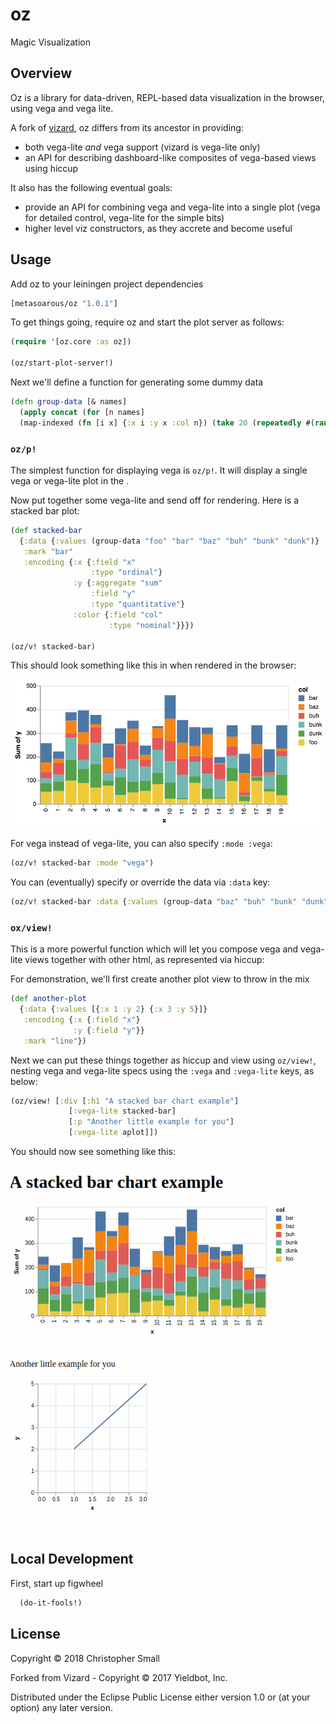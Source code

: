 # oz

Magic Visualization

## Overview

Oz is a library for data-driven, REPL-based data visualization in the browser, using vega and vega lite.

A fork of [vizard](https://github.com/yieldbot/vizard), oz differs from its ancestor in providing:

* both vega-lite _and_ vega support (vizard is vega-lite only)
* an API for describing dashboard-like composites of vega-based views using hiccup

It also has the following eventual goals:

* provide an API for combining vega and vega-lite into a single plot (vega for detailed control, vega-lite for the simple bits)
* higher level viz constructors, as they accrete and become useful


## Usage

Add oz to your leiningen project dependencies

``` clojure
[metasoarous/oz "1.0.1"]
```


To get things going, require oz and start the plot server as follows:

``` clojure
(require '[oz.core :as oz])

(oz/start-plot-server!)
```

Next we'll define a function for generating some dummy data

```clojure
(defn group-data [& names]
  (apply concat (for [n names]
  (map-indexed (fn [i x] {:x i :y x :col n}) (take 20 (repeatedly #(rand-int 100)))))))
```


### `oz/p!`

The simplest function for displaying vega is `oz/p!`.
It will display a single vega or vega-lite plot in the .

Now put together some vega-lite and send off for rendering.
Here is a stacked bar plot:

``` clojure
(def stacked-bar
  {:data {:values (group-data "foo" "bar" "baz" "buh" "bunk" "dunk")}
   :mark "bar"
   :encoding {:x {:field "x"
                  :type "ordinal"}
              :y {:aggregate "sum"
                  :field "y"
                  :type "quantitative"}
              :color {:field "col"
                      :type "nominal"}}})

(oz/v! stacked-bar)
```

This should look something like this in when rendered in the browser:

![bar](doc/bar-lite.png)


For vega instead of vega-lite, you can also specify `:mode :vega`:

```clojure
(oz/v! stacked-bar :mode "vega")
```

You can (eventually) specify or override the data via `:data` key:

```clojure
(oz/v! stacked-bar :data {:values (group-data "baz" "buh" "bunk" "dunk")})
```


### `ox/view!`

This is a more powerful function which will let you compose vega and vega-lite views together with other html, as represented via hiccup:

For demonstration, we'll first create another plot view to throw in the mix

```clojure
(def another-plot
  {:data {:values [{:x 1 :y 2} {:x 3 :y 5}]}
   :encoding {:x {:field "x"}
              :y {:field "y"}}
   :mark "line"})
```

Next we can put these things together as hiccup and view using `oz/view!`, nesting vega and vega-lite specs using the `:vega` and `:vega-lite` keys, as below:

```clojure
(oz/view! [:div [:h1 "A stacked bar chart example"]
             [:vega-lite stacked-bar]
             [:p "Another little example for you"]
             [:vega-lite aplot]]) 
```

You should now see something like this:

![composite-view](doc/composite-view.png)

## Local Development

First, start up figwheel
``` clojure
  (do-it-fools!)
```

## License

Copyright © 2018 Christopher Small

Forked from Vizard - Copyright © 2017 Yieldbot, Inc.

Distributed under the Eclipse Public License either version 1.0 or (at your option) any later version.


